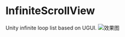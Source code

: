 # InfiniteScrollView
Unity infinite loop list based on UGUI.
![效果图](https://img-blog.csdnimg.cn/2020090317373828.png?x-oss-process=image/watermark,type_ZmFuZ3poZW5naGVpdGk,shadow_10,text_aHR0cHM6Ly9ibG9nLmNzZG4ubmV0L3FxXzIzODc5MTk3,size_16,color_FFFFFF,t_70)
